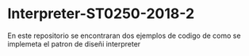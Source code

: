 # Interpreter-ST0250-2018-2
En este repositorio se encontraran dos ejemplos de codigo de como se implemeta el patron de diseñi interpreter

